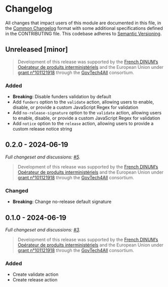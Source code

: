 # Changelog

All changes that impact users of this module are documented in this file, in the [Common Changelog](https://common-changelog.org) format with some additional specifications defined in the CONTRIBUTING file. This codebase adheres to [Semantic Versioning](https://semver.org/spec/v2.0.0.html).

## Unreleased [minor]

> Development of this release was supported by the [French DINUM’s Opérateur de produits interministériels](https://numerique.gouv.fr) and the European Union under [grant n°101121918](https://ec.europa.eu/info/funding-tenders/opportunities/portal/screen/opportunities/projects-details/43152860/101121918/DIGITAL) through the [GovTech4All](https://joinup.ec.europa.eu/collection/govtechconnect/govtech4all) consortium.

### Added

- **Breaking:** Disable funders validation by default
- Add `funders` option to the `validate` action, allowing users to enable, disable, or provide a custom JavaScript Regex for validation
- Add `no-release-signature` option to the `validate` action, allowing users to enable, disable, or provide a custom JavaScript Regex for validation
- Add `notice` option to the `release` action, allowing users to provide a custom release notice string

## 0.2.0 - 2024-06-19

_Full changeset and discussions: [#5](https://github.com/OpenTermsArchive/changelog-action/pull/5)._

> Development of this release was supported by the [French DINUM’s Opérateur de produits interministériels](https://numerique.gouv.fr) and the European Union under [grant n°101121918](https://ec.europa.eu/info/funding-tenders/opportunities/portal/screen/opportunities/projects-details/43152860/101121918/DIGITAL) through the [GovTech4All](https://joinup.ec.europa.eu/collection/govtechconnect/govtech4all) consortium.

### Changed

- **Breaking:** Change no-release default signature

## 0.1.0 - 2024-06-19

_Full changeset and discussions: [#3](https://github.com/OpenTermsArchive/changelog-action/pull/3)._

> Development of this release was supported by the [French DINUM’s Opérateur de produits interministériels](https://numerique.gouv.fr) and the European Union under [grant n°101121918](https://ec.europa.eu/info/funding-tenders/opportunities/portal/screen/opportunities/projects-details/43152860/101121918/DIGITAL) through the [GovTech4All](https://joinup.ec.europa.eu/collection/govtechconnect/govtech4all) consortium.

### Added

- Create validate action
- Create release action
